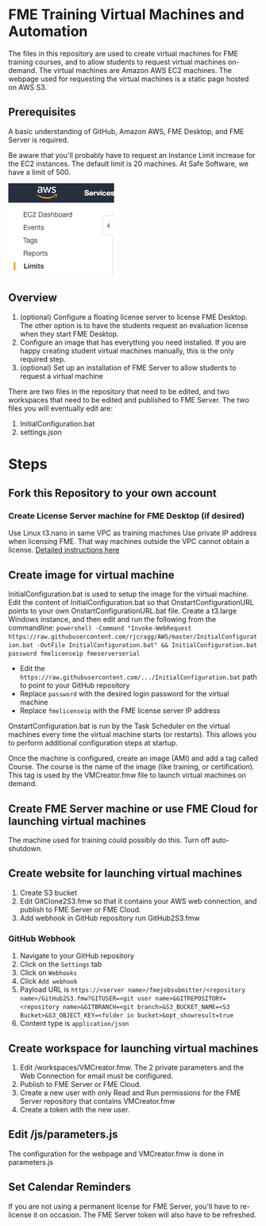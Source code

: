# FME Training Virtual Machines and Automation
The files in this repository are used to create virtual machines for FME training courses, and to allow students to request virtual machines on-demand.
The virtual machines are Amazon AWS EC2 machines.
The webpage used for requesting the virtual machines is a static page hosted on AWS S3.

## Prerequisites
A basic understanding of GitHub, Amazon AWS, FME Desktop, and FME Server is required.

Be aware that you'll probably have to request an Instance Limit increase for the EC2 instances. The default limit is 20 machines. At Safe Software, we have a limit of 500.

![EC2 Service Increase](/images/EC2Limits.png)

## Overview
1. (optional) Configure a floating license server to license FME Desktop. The other option is to have the students request an evaluation license when they start FME Desktop.
1. Configure an image that has everything you need installed. If you are happy creating student virtual machines manually, this is the only required step.
1. (optional) Set up an installation of FME Server to allow students to request a virtual machine

There are two files in the repository that need to be edited, and two workspaces that need to be edited and published to FME Server. The two files you will eventually edit are:
1. InitialConfiguration.bat
1. settings.json

# Steps
## Fork this Repository to your own account

### Create License Server machine for FME Desktop (if desired)
Use Linux t3.nano in same VPC as training machines
Use private IP address when licensing FME. That way machines outside the VPC cannot obtain a license.
[Detailed instructions here](https://knowledge.safe.com/articles/82230/create-fme-license-server.html)

## Create image for virtual machine
InitialConfiguration.bat is used to setup the image for the virtual machine.
Edit the content of InitialConfiguration.bat so that OnstartConfigurationURL points to your own OnstartConfigurationURL.bat file.
Create a t3.large Windows instance, and then edit and run the following from the commandline:
`powershell -Command "Invoke-WebRequest https://raw.githubusercontent.com/rjcragg/AWS/master/InitialConfiguration.bat -OutFile InitialConfiguration.bat" && InitialConfiguration.bat password fmelicenseip fmeserverserial`
* Edit the `https://raw.githubusercontent.com/.../InitialConfiguration.bat` path to point to your GitHub repository
* Replace `password` with the desired login password for the virtual machine
* Replace `fmelicenseip` with the FME license server IP address

OnstartConfiguration.bat is run by the Task Scheduler on the virtual machines every time the virtual machine starts (or restarts). This allows you to perform additional configuration steps at startup.

Once the machine is configured, create an image (AMI) and add a tag called Course. The course is the name of the image (like training, or certification). This tag is used by the VMCreator.fmw file to launch virtual machines on demand.  

## Create FME Server machine or use FME Cloud for launching virtual machines
The machine used for training could possibly do this. Turn off auto-shutdown.

## Create website for launching virtual machines
1. Create S3 bucket
1. Edit GitClone2S3.fmw so that it contains your AWS web connection, and publish to FME Server or FME Cloud.
1. Add webhook in GitHub repository run GitHub2S3.fmw

### GitHub Webhook
1. Navigate to your GitHub repository
1. Click on the `Settings` tab
1. Click on `Webhooks`
1. Click `Add webhook`
1. Payload URL is `https://<server name>/fmejobsubmitter/<repository name>/GitHub2S3.fmw?GITUSER=<git user name>&GITREPOSITORY=<repository name>&GITBRANCH=<git branch>&S3_BUCKET_NAME=<S3 Bucket>&S3_OBJECT_KEY=<folder in bucket>&opt_showresult=true`
1. Content type is `application/json`

## Create workspace for launching virtual machines
1. Edit /workspaces/VMCreator.fmw. The 2 private parameters and the Web Connection for email must be configured.
1. Publish to FME Server or FME Cloud.
1. Create a new user with only Read and Run permissions for the FME Server repository that contains VMCreator.fmw
1. Create a token with the new user.

## Edit /js/parameters.js
The configuration for the webpage and VMCreator.fmw is done in parameters.js

  
## Set Calendar Reminders
If you are not using a permanent license for FME Server, you'll have to re-license it on occasion. The FME Server token will also have to be refreshed.
